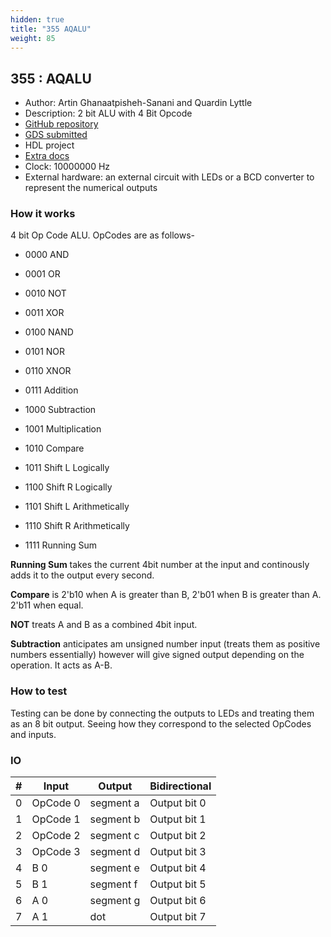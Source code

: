 ```yaml
---
hidden: true
title: "355 AQALU"
weight: 85
---
```


## 355 : AQALU

* Author: Artin Ghanaatpisheh-Sanani and Quardin Lyttle 
* Description: 2 bit ALU with 4 Bit Opcode
* [GitHub repository](https://github.com/quardinlyttle/tt04-AQALU)
* [GDS submitted](https://github.com/quardinlyttle/tt04-AQALU/actions/runs/6125343534)
* HDL project
* [Extra docs]()
* Clock: 10000000 Hz
* External hardware: an external circuit with LEDs or a BCD converter to represent the numerical outputs



### How it works

4 bit Op Code ALU. OpCodes are as follows-

- 0000 AND

- 0001 OR

- 0010	NOT

- 0011	XOR

- 0100	NAND

- 0101	NOR

- 0110	XNOR

- 0111	Addition

- 1000	Subtraction

- 1001	Multiplication

- 1010	Compare

- 1011	Shift L Logically

- 1100	Shift R Logically

- 1101	Shift L Arithmetically

- 1110	Shift R Arithmetically

- 1111	Running Sum

**Running Sum** takes the current 4bit number at the input and continously adds it to the output every second.

**Compare** is 2'b10 when A is greater than B, 2'b01 when B is greater than A. 2'b11 when equal.

**NOT** treats A and B as a combined 4bit input.

**Subtraction** anticipates am unsigned number input  (treats them as positive numbers essentially) however will give signed output depending on the operation. It acts as A-B.


### How to test

Testing can be done by connecting the outputs to LEDs and treating them as an 8 bit output. Seeing how they correspond to the selected OpCodes and inputs.


### IO

| # | Input        | Output       | Bidirectional      |
|---|--------------|--------------| -------------------|
| 0 | OpCode 0  | segment a | Output bit 0 |
| 1 | OpCode 1  | segment b | Output bit 1 |
| 2 | OpCode 2  | segment c | Output bit 2 |
| 3 | OpCode 3  | segment d | Output bit 3 |
| 4 | B 0  | segment e | Output bit 4 |
| 5 | B 1  | segment f | Output bit 5 |
| 6 | A 0  | segment g | Output bit 6 |
| 7 | A 1  | dot | Output bit 7 |
